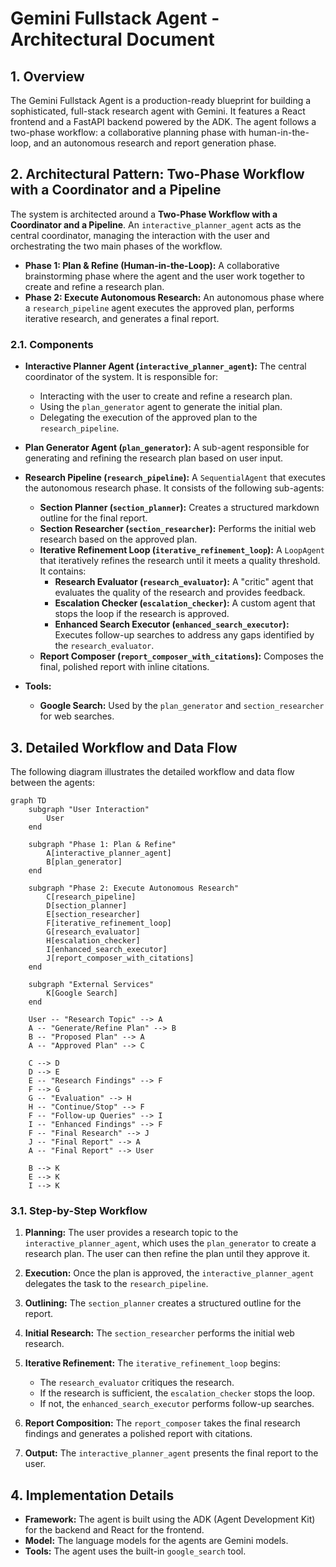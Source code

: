 # Gemini Fullstack Agent - Architectural Document

## 1. Overview

The Gemini Fullstack Agent is a production-ready blueprint for building a sophisticated, full-stack research agent with Gemini. It features a React frontend and a FastAPI backend powered by the ADK. The agent follows a two-phase workflow: a collaborative planning phase with human-in-the-loop, and an autonomous research and report generation phase.

## 2. Architectural Pattern: Two-Phase Workflow with a Coordinator and a Pipeline

The system is architected around a **Two-Phase Workflow with a Coordinator and a Pipeline**. An `interactive_planner_agent` acts as the central coordinator, managing the interaction with the user and orchestrating the two main phases of the workflow.

*   **Phase 1: Plan & Refine (Human-in-the-Loop):** A collaborative brainstorming phase where the agent and the user work together to create and refine a research plan.
*   **Phase 2: Execute Autonomous Research:** An autonomous phase where a `research_pipeline` agent executes the approved plan, performs iterative research, and generates a final report.

### 2.1. Components

*   **Interactive Planner Agent (`interactive_planner_agent`):** The central coordinator of the system. It is responsible for:
    *   Interacting with the user to create and refine a research plan.
    *   Using the `plan_generator` agent to generate the initial plan.
    *   Delegating the execution of the approved plan to the `research_pipeline`.

*   **Plan Generator Agent (`plan_generator`):** A sub-agent responsible for generating and refining the research plan based on user input.

*   **Research Pipeline (`research_pipeline`):** A `SequentialAgent` that executes the autonomous research phase. It consists of the following sub-agents:
    *   **Section Planner (`section_planner`):** Creates a structured markdown outline for the final report.
    *   **Section Researcher (`section_researcher`):** Performs the initial web research based on the approved plan.
    *   **Iterative Refinement Loop (`iterative_refinement_loop`):** A `LoopAgent` that iteratively refines the research until it meets a quality threshold. It contains:
        *   **Research Evaluator (`research_evaluator`):** A "critic" agent that evaluates the quality of the research and provides feedback.
        *   **Escalation Checker (`escalation_checker`):** A custom agent that stops the loop if the research is approved.
        *   **Enhanced Search Executor (`enhanced_search_executor`):** Executes follow-up searches to address any gaps identified by the `research_evaluator`.
    *   **Report Composer (`report_composer_with_citations`):** Composes the final, polished report with inline citations.

*   **Tools:**
    *   **Google Search:** Used by the `plan_generator` and `section_researcher` for web searches.

## 3. Detailed Workflow and Data Flow

The following diagram illustrates the detailed workflow and data flow between the agents:

```mermaid
graph TD
    subgraph "User Interaction"
        User
    end

    subgraph "Phase 1: Plan & Refine"
        A[interactive_planner_agent]
        B[plan_generator]
    end

    subgraph "Phase 2: Execute Autonomous Research"
        C[research_pipeline]
        D[section_planner]
        E[section_researcher]
        F[iterative_refinement_loop]
        G[research_evaluator]
        H[escalation_checker]
        I[enhanced_search_executor]
        J[report_composer_with_citations]
    end

    subgraph "External Services"
        K[Google Search]
    end

    User -- "Research Topic" --> A
    A -- "Generate/Refine Plan" --> B
    B -- "Proposed Plan" --> A
    A -- "Approved Plan" --> C

    C --> D
    D --> E
    E -- "Research Findings" --> F
    F --> G
    G -- "Evaluation" --> H
    H -- "Continue/Stop" --> F
    F -- "Follow-up Queries" --> I
    I -- "Enhanced Findings" --> F
    F -- "Final Research" --> J
    J -- "Final Report" --> A
    A -- "Final Report" --> User

    B --> K
    E --> K
    I --> K
```

### 3.1. Step-by-Step Workflow

1.  **Planning:** The user provides a research topic to the `interactive_planner_agent`, which uses the `plan_generator` to create a research plan. The user can then refine the plan until they approve it.

2.  **Execution:** Once the plan is approved, the `interactive_planner_agent` delegates the task to the `research_pipeline`.

3.  **Outlining:** The `section_planner` creates a structured outline for the report.

4.  **Initial Research:** The `section_researcher` performs the initial web research.

5.  **Iterative Refinement:** The `iterative_refinement_loop` begins:
    *   The `research_evaluator` critiques the research.
    *   If the research is sufficient, the `escalation_checker` stops the loop.
    *   If not, the `enhanced_search_executor` performs follow-up searches.

6.  **Report Composition:** The `report_composer` takes the final research findings and generates a polished report with citations.

7.  **Output:** The `interactive_planner_agent` presents the final report to the user.

## 4. Implementation Details

*   **Framework:** The agent is built using the ADK (Agent Development Kit) for the backend and React for the frontend.
*   **Model:** The language models for the agents are Gemini models.
*   **Tools:** The agent uses the built-in `google_search` tool.
